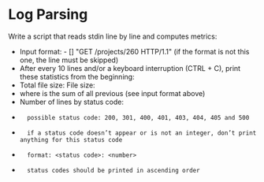 # Log Parsing

Write a script that reads stdin line by line and computes metrics:

- Input format: <IP Address> - [<date>] "GET /projects/260 HTTP/1.1" <status code> <file size> (if the format is not this one, the line must be skipped)
- After every 10 lines and/or a keyboard interruption (CTRL + C), print these statistics from the beginning:
- 	Total file size: File size: <total size>
-	where <total size> is the sum of all previous <file size> (see input format above)
- 	Number of lines by status code:
-		possible status code: 200, 301, 400, 401, 403, 404, 405 and 500
-		if a status code doesn’t appear or is not an integer, don’t print anything for this status code
-		format: <status code>: <number>
-		status codes should be printed in ascending order
